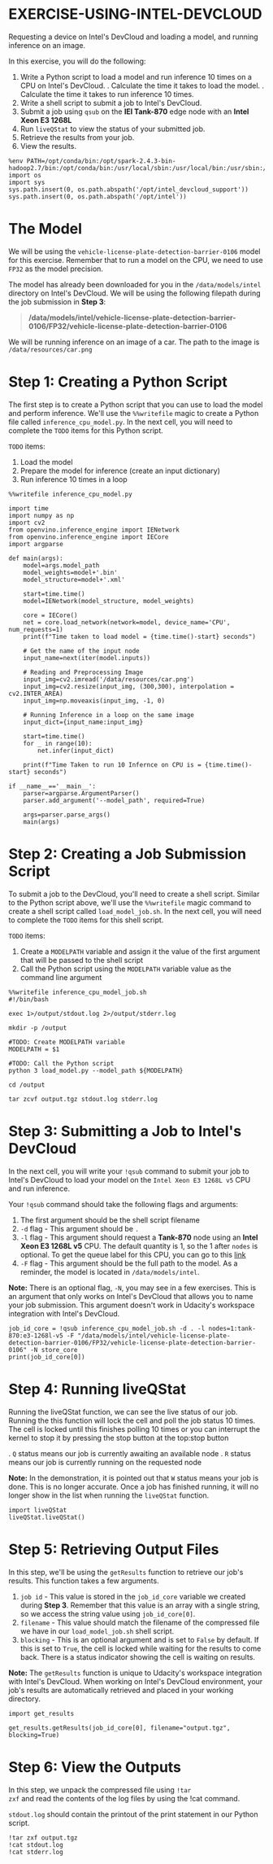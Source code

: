 # EXERCISE-USING-INTEL-DEVCLOUD

Requesting a device on Intel's DevCloud and loading a model, and running inference on an image.

In this exercise, you will do the following:

1. Write a Python script to load a model and run inference 10 times on a CPU on Intel's DevCloud.
    . Calculate the time it takes to load the model.
    . Calculate the time it takes to run inference 10 times.
2. Write a shell script to submit a job to Intel's DevCloud.
3. Submit a job using <code>qsub</code> on the <strong>IEI Tank-870</strong> edge node with an <strong>Intel Xeon E3 1268L</strong>
4. Run <code>liveQStat</code> to view the status of your submitted job.
5. Retrieve the results from your job.
6. View the results.
    
<pre><code>%env PATH=/opt/conda/bin:/opt/spark-2.4.3-bin-hadoop2.7/bin:/opt/conda/bin:/usr/local/sbin:/usr/local/bin:/usr/sbin:/usr/bin:/sbin:/bin:/opt/intel_devcloud_support
import os
import sys
sys.path.insert(0, os.path.abspath('/opt/intel_devcloud_support'))
sys.path.insert(0, os.path.abspath('/opt/intel'))</code></pre>

# The Model

We will be using the `vehicle-license-plate-detection-barrier-0106` model for this exercise. Remember that to run a model on the CPU, we need to use `FP32` as the model precision.

The model has already been downloaded for you in the `/data/models/intel` directory on Intel's DevCloud. We will be using the following filepath during the job submission in **Step 3**:

> **/data/models/intel/vehicle-license-plate-detection-barrier-0106/FP32/vehicle-license-plate-detection-barrier-0106**

We will be running inference on an image of a car. The path to the image is `/data/resources/car.png`

# Step 1: Creating a Python Script

The first step is to create a Python script that you can use to load the model and perform inference. We'll use the <code>%%writefile</code> magic to create a Python file called <code>inference_cpu_model.py</code>. In the next cell, you will need to complete the <code>TODO</code> items for this Python script.

<code>TODO</code> items:

1. Load the model
2. Prepare the model for inference (create an input dictionary)
3. Run inference 10 times in a loop

<pre><code>%%writefile inference_cpu_model.py

import time
import numpy as np
import cv2
from openvino.inference_engine import IENetwork
from openvino.inference_engine import IECore
import argparse

def main(args):
    model=args.model_path
    model_weights=model+'.bin'
    model_structure=model+'.xml'
    
    start=time.time()
    model=IENetwork(model_structure, model_weights)

    core = IECore()
    net = core.load_network(network=model, device_name='CPU', num_requests=1)
    print(f"Time taken to load model = {time.time()-start} seconds")
    
    # Get the name of the input node
    input_name=next(iter(model.inputs))

    # Reading and Preprocessing Image
    input_img=cv2.imread('/data/resources/car.png')
    input_img=cv2.resize(input_img, (300,300), interpolation = cv2.INTER_AREA)
    input_img=np.moveaxis(input_img, -1, 0)

    # Running Inference in a loop on the same image
    input_dict={input_name:input_img}

    start=time.time()
    for _ in range(10):
        net.infer(input_dict)
    
    print(f"Time Taken to run 10 Infernce on CPU is = {time.time()-start} seconds")

if __name__=='__main__':
    parser=argparse.ArgumentParser()
    parser.add_argument('--model_path', required=True)
    
    args=parser.parse_args() 
    main(args)</code></pre>

# Step 2: Creating a Job Submission Script

To submit a job to the DevCloud, you'll need to create a shell script. Similar to the Python script above, we'll use the <code>%%writefile</code> magic command to create a shell script called <code>load_model_job.sh</code>. In the next cell, you will need to complete the <code>TODO</code> items for this shell script.

<code>TODO</code> items:

1. Create a <code>MODELPATH</code> variable and assign it the value of the first argument that will be passed to the shell script
2. Call the Python script using the <code>MODELPATH</code> variable value as the command line argument

<pre><code>%%writefile inference_cpu_model_job.sh
#!/bin/bash

exec 1>/output/stdout.log 2>/output/stderr.log

mkdir -p /output

#TODO: Create MODELPATH variable
MODELPATH = $1

#TODO: Call the Python script
python 3 load_model.py --model_path ${MODELPATH}

cd /output

tar zcvf output.tgz stdout.log stderr.log</code></pre>

# Step 3: Submitting a Job to Intel's DevCloud

In the next cell, you will write your <code>!qsub</code> command to submit your job to Intel's DevCloud to load your model on the <code>Intel Xeon E3 1268L v5</code> CPU and run inference.

Your <code>!qsub</code> command should take the following flags and arguments:

1. The first argument should be the shell script filename
2. <code>-d</code> flag - This argument should be <code>.</code>
3. <code>-l</code> flag - This argument should request a <strong>Tank-870</strong> node using an <strong>Intel Xeon E3 1268L v5</strong> CPU. The default quantity is 1, so the 1 after <code>nodes</code> is optional. To get the queue label for this CPU, you can go to this [link](https://devcloud.intel.com/edge/get_started/devcloud/)
4. <code>-F</code> flag - This argument should be the full path to the model. As a reminder, the model is located in <code>/data/models/intel</code>.

<strong>Note:</strong> There is an optional flag, <code>-N</code>, you may see in a few exercises. This is an argument that only works on Intel's DevCloud that allows you to name your job submission. This argument doesn't work in Udacity's workspace integration with Intel's DevCloud.

<pre><code>job_id_core = !qsub inference_cpu_model_job.sh -d . -l nodes=1:tank-870:e3-1268l-v5 -F "/data/models/intel/vehicle-license-plate-detection-barrier-0106/FP32/vehicle-license-plate-detection-barrier-0106" -N store_core
print(job_id_core[0])</code></pre>

# Step 4: Running liveQStat

Running the liveQStat function, we can see the live status of our job. Running the this function will lock the cell and poll the job status 10 times. The cell is locked until this finishes polling 10 times or you can interrupt the kernel to stop it by pressing the stop button at the top:stop button

. <code>Q</code> status means our job is currently awaiting an available node
. <code>R</code> status means our job is currently running on the requested node

<strong>Note:</strong> In the demonstration, it is pointed out that <code>W</code> status means your job is done. This is no longer accurate. Once a job has finished running, it will no longer show in the list when running the <code>liveQStat</code> function.

<pre><code>import liveQStat
liveQStat.liveQStat()</code></pre>

# Step 5: Retrieving Output Files

In this step, we'll be using the <code>getResults</code> function to retrieve our job's results. This function takes a few arguments.

1. <code>job id</code> - This value is stored in the <code>job_id_core</code> variable we created during <strong>Step 3</strong>. Remember that this value is an array with a single string, so we access the string value using <code>job_id_core[0]</code>.
2. <code>filename</code> - This value should match the filename of the compressed file we have in our <code>load_model_job.sh</code> shell script.
3. <code>blocking</code> - This is an optional argument and is set to <code>False</code> by default. If this is set to <code>True</code>, the cell is locked while waiting for the results to come back. There is a status indicator showing the cell is waiting on results.

<strong>Note:</strong> The <code>getResults</code> function is unique to Udacity's workspace integration with Intel's DevCloud. When working on Intel's DevCloud environment, your job's results are automatically retrieved and placed in your working directory.

<pre><code>import get_results

get_results.getResults(job_id_core[0], filename="output.tgz", blocking=True)</code></pre>

# Step 6: View the Outputs

In this step, we unpack the compressed file using <code>!tar zxf</code> and read the contents of the log files by using the <cat>!cat</cat> command.

<code>stdout.log</code> should contain the printout of the print statement in our Python script.

<pre><code>!tar zxf output.tgz
!cat stdout.log
!cat stderr.log</code></pre>


